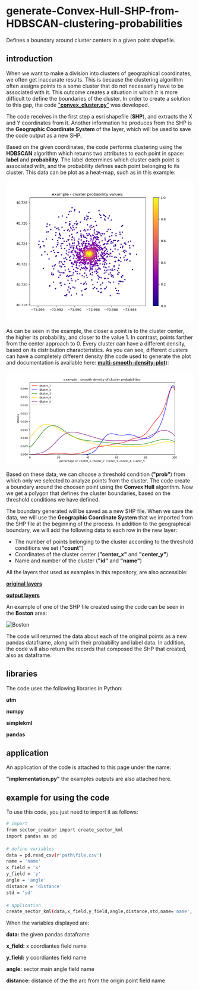 # generate-Convex-Hull-SHP-from-HDBSCAN-clustering-probabilities
Defines a boundary around cluster centers in a given point shapefile.

## introduction
When we want to make a division into clusters of geographical coordinates, we often get inaccurate results. This is because the clustering algorithm often assigns points to a some cluster that do not necessarily have to be associated with it. This outcome creates a situation in which it is more difficult to define the boundaries of the cluster. In order to create a solution to this gap, the code ["**convex_cluster.py**"](https://github.com/EtzionData/generate-Convex-Hull-SHP-from-HDBSCAN-clustering-probabilities/blob/master/convex_cluster.py) was developed.

The code receives in the first step a esri shapefile (**SHP**), and extracts the X and Y coordinates from it. Another information he produces from the SHP is the **Geographic Coordinate System** of the layer, which will be used to save the code output as a new SHP.

Based on the given coordinates, the code performs clustering using the **HDBSCAN** algorithm which returns two attributes to each point in space: **label** and **probability**. The label determines which cluster each point is associated with, and the probability defines each point belonging to its cluster. This data can be plot as a heat-map, such as in this example:

![probability](https://github.com/EtzionData/generate-Convex-Hull-SHP-from-HDBSCAN-clustering-probabilities/blob/master/Picture/example%20-%20cluster%20probability%20values.png)

As can be seen in the example, the closer a point is to the cluster center, the higher its probability, and closer to the value 1. In contrast, points farther from the center approach to 0. Every cluster can have a different density, based on its distribution characteristics. As you can see, different clusters can have a completely different density (the code used to generate the plot and documentation is available here: [**multi-smooth-density-plot**](https://github.com/EtzionData/create-multi-smooth-density-plot)):

![density](https://github.com/EtzionData/generate-Convex-Hull-SHP-from-HDBSCAN-clustering-probabilities/blob/master/Picture/example%20-%20smooth%20density%20of%20cluster%20probabilities.png)

Based on these data, we can choose a threshold condition (**"prob"**) from which only we selected to analyze points from the cluster. The code create a boundary around the choosen point using the **Convex Hull** algorithm. Now we get a polygon that defines the cluster boundaries, based on the threshold conditions we have defined.

The boundary generated will be saved as a new SHP file. When we save the data, we will use the **Geographic Coordinate System** that we imported from the SHP file at the beginning of the process. In addition to the geographical boundary, we will add the following data to each row in the new layer:
-	The number of points belonging to the cluster according to the threshold conditions we set (**"count"**)
-	Coordinates of the cluster center (**"center_x"** and **"center_y"**)
-	Name and number of the cluster (**"id"** and **"name"**)

All the layers that used as examples in this repository, are also accessible: 

[**original layers**](https://github.com/EtzionData/generate-Convex-Hull-SHP-from-HDBSCAN-clustering-probabilities/tree/master/layers)

[**output layers**](https://github.com/EtzionData/generate-Convex-Hull-SHP-from-HDBSCAN-clustering-probabilities/tree/master/output)

An example of one of the SHP file created using the code can be seen in the **Boston** area:

![Boston](https://github.com/EtzionData/generate-Convex-Hull-SHP-from-HDBSCAN-clustering-probabilities/blob/master/Picture/boston_example.jpg)

The code will returned the data about each of the original points as a new pandas dataframe, along with their probability and label data. In addition, the code will also return the records that composed the SHP that created, also as dataframe.


## libraries
The code uses the following libraries in Python:

**utm**

**numpy**

**simplekml**

**pandas**

## application
An application of the code is attached to this page under the name: 

**"implementation.py"** 
the examples outputs are also attached here.

## example for using the code
To use this code, you just need to import it as follows:
``` sh
# import
from sector_creator import create_sector_kml
import pandas as pd

# define variables
data = pd.read_csv(r'path\file.csv')
name = 'name'
x_field = 'x'
y_field = 'y'
angle = 'angle'
distance = 'distance'
std = 'sd'

# application
create_sector_kml(data,x_field,y_field,angle,distance,std,name='name', points=50,output='POLYGONS_FILE')
```

When the variables displayed are:

**data:** the given pandas dataframe

**x_field:** x coordiantes field name

**y_field:** y coordiantes field name

**angle:** sector main angle field name

**distance:** distance of the the arc from the origin point field name

